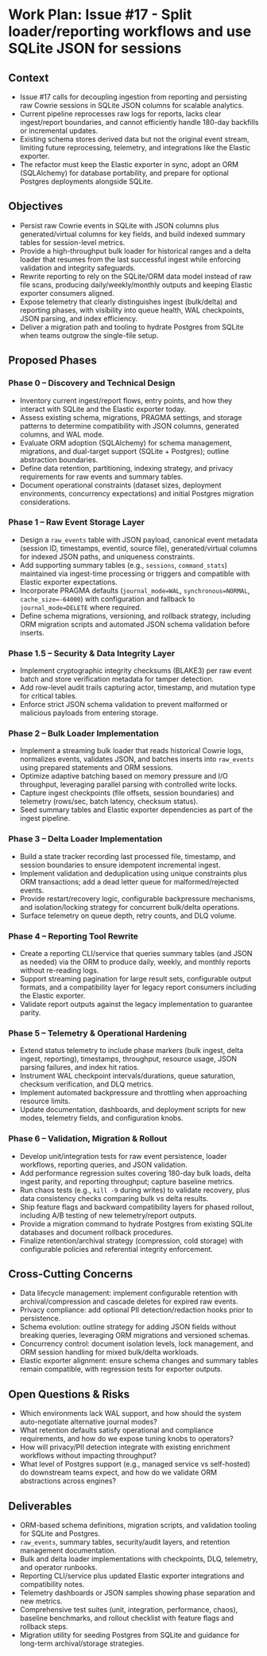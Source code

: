 # Work Plan: Issue #17 - Split loader/reporting workflows and use SQLite JSON for sessions

## Context
- Issue #17 calls for decoupling ingestion from reporting and persisting raw Cowrie sessions in SQLite JSON columns for scalable analytics.
- Current pipeline reprocesses raw logs for reports, lacks clear ingest/report boundaries, and cannot efficiently handle 180-day backfills or incremental updates.
- Existing schema stores derived data but not the original event stream, limiting future reprocessing, telemetry, and integrations like the Elastic exporter.
- The refactor must keep the Elastic exporter in sync, adopt an ORM (SQLAlchemy) for database portability, and prepare for optional Postgres deployments alongside SQLite.

## Objectives
- Persist raw Cowrie events in SQLite with JSON columns plus generated/virtual columns for key fields, and build indexed summary tables for session-level metrics.
- Provide a high-throughput bulk loader for historical ranges and a delta loader that resumes from the last successful ingest while enforcing validation and integrity safeguards.
- Rewrite reporting to rely on the SQLite/ORM data model instead of raw file scans, producing daily/weekly/monthly outputs and keeping Elastic exporter consumers aligned.
- Expose telemetry that clearly distinguishes ingest (bulk/delta) and reporting phases, with visibility into queue health, WAL checkpoints, JSON parsing, and index efficiency.
- Deliver a migration path and tooling to hydrate Postgres from SQLite when teams outgrow the single-file setup.

## Proposed Phases

### Phase 0 – Discovery and Technical Design
- Inventory current ingest/report flows, entry points, and how they interact with SQLite and the Elastic exporter today.
- Assess existing schema, migrations, PRAGMA settings, and storage patterns to determine compatibility with JSON columns, generated columns, and WAL mode.
- Evaluate ORM adoption (SQLAlchemy) for schema management, migrations, and dual-target support (SQLite + Postgres); outline abstraction boundaries.
- Define data retention, partitioning, indexing strategy, and privacy requirements for raw events and summary tables.
- Document operational constraints (dataset sizes, deployment environments, concurrency expectations) and initial Postgres migration considerations.

### Phase 1 – Raw Event Storage Layer
- Design a `raw_events` table with JSON payload, canonical event metadata (session ID, timestamps, eventid, source file), generated/virtual columns for indexed JSON paths, and uniqueness constraints.
- Add supporting summary tables (e.g., `sessions`, `command_stats`) maintained via ingest-time processing or triggers and compatible with Elastic exporter expectations.
- Incorporate PRAGMA defaults (`journal_mode=WAL`, `synchronous=NORMAL`, `cache_size=-64000`) with configuration and fallback to `journal_mode=DELETE` where required.
- Define schema migrations, versioning, and rollback strategy, including ORM migration scripts and automated JSON schema validation before inserts.

### Phase 1.5 – Security & Data Integrity Layer
- Implement cryptographic integrity checksums (BLAKE3) per raw event batch and store verification metadata for tamper detection.
- Add row-level audit trails capturing actor, timestamp, and mutation type for critical tables.
- Enforce strict JSON schema validation to prevent malformed or malicious payloads from entering storage.

### Phase 2 – Bulk Loader Implementation
- Implement a streaming bulk loader that reads historical Cowrie logs, normalizes events, validates JSON, and batches inserts into `raw_events` using prepared statements and ORM sessions.
- Optimize adaptive batching based on memory pressure and I/O throughput, leveraging parallel parsing with controlled write locks.
- Capture ingest checkpoints (file offsets, session boundaries) and telemetry (rows/sec, batch latency, checksum status).
- Seed summary tables and Elastic exporter dependencies as part of the ingest pipeline.

### Phase 3 – Delta Loader Implementation
- Build a state tracker recording last processed file, timestamp, and session boundaries to ensure idempotent incremental ingest.
- Implement validation and deduplication using unique constraints plus ORM transactions; add a dead letter queue for malformed/rejected events.
- Provide restart/recovery logic, configurable backpressure mechanisms, and isolation/locking strategy for concurrent bulk/delta operations.
- Surface telemetry on queue depth, retry counts, and DLQ volume.

### Phase 4 – Reporting Tool Rewrite
- Create a reporting CLI/service that queries summary tables (and JSON as needed) via the ORM to produce daily, weekly, and monthly reports without re-reading logs.
- Support streaming pagination for large result sets, configurable output formats, and a compatibility layer for legacy report consumers including the Elastic exporter.
- Validate report outputs against the legacy implementation to guarantee parity.

### Phase 5 – Telemetry & Operational Hardening
- Extend status telemetry to include phase markers (bulk ingest, delta ingest, reporting), timestamps, throughput, resource usage, JSON parsing failures, and index hit ratios.
- Instrument WAL checkpoint intervals/durations, queue saturation, checksum verification, and DLQ metrics.
- Implement automated backpressure and throttling when approaching resource limits.
- Update documentation, dashboards, and deployment scripts for new modes, telemetry fields, and configuration knobs.

### Phase 6 – Validation, Migration & Rollout
- Develop unit/integration tests for raw event persistence, loader workflows, reporting queries, and JSON validation.
- Add performance regression suites covering 180-day bulk loads, delta ingest parity, and reporting throughput; capture baseline metrics.
- Run chaos tests (e.g., `kill -9` during writes) to validate recovery, plus data consistency checks comparing bulk vs delta results.
- Ship feature flags and backward compatibility layers for phased rollout, including A/B testing of new telemetry/report outputs.
- Provide a migration command to hydrate Postgres from existing SQLite databases and document rollback procedures.
- Finalize retention/archival strategy (compression, cold storage) with configurable policies and referential integrity enforcement.

## Cross-Cutting Concerns
- Data lifecycle management: implement configurable retention with archival/compression and cascade deletes for expired raw events.
- Privacy compliance: add optional PII detection/redaction hooks prior to persistence.
- Schema evolution: outline strategy for adding JSON fields without breaking queries, leveraging ORM migrations and versioned schemas.
- Concurrency control: document isolation levels, lock management, and ORM session handling for mixed bulk/delta workloads.
- Elastic exporter alignment: ensure schema changes and summary tables remain compatible, with regression tests for exporter outputs.

## Open Questions & Risks
- Which environments lack WAL support, and how should the system auto-negotiate alternative journal modes?
- What retention defaults satisfy operational and compliance requirements, and how do we expose tuning knobs to operators?
- How will privacy/PII detection integrate with existing enrichment workflows without impacting throughput?
- What level of Postgres support (e.g., managed service vs self-hosted) do downstream teams expect, and how do we validate ORM abstractions across engines?

## Deliverables
- ORM-based schema definitions, migration scripts, and validation tooling for SQLite and Postgres.
- `raw_events`, summary tables, security/audit layers, and retention management documentation.
- Bulk and delta loader implementations with checkpoints, DLQ, telemetry, and operator runbooks.
- Reporting CLI/service plus updated Elastic exporter integrations and compatibility notes.
- Telemetry dashboards or JSON samples showing phase separation and new metrics.
- Comprehensive test suites (unit, integration, performance, chaos), baseline benchmarks, and rollout checklist with feature flags and rollback steps.
- Migration utility for seeding Postgres from SQLite and guidance for long-term archival/storage strategies.

